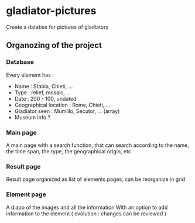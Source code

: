 # gladiator-pictures
Create a databse for pictures of gladiators

## Organozing of the project

### Database
Every element has : 
- Name : Stabia, Chieti, ...
- Type : relief, mosaic, ...
- Date : 200 - 100, undated 
- Geographical location : Rome, Chieti, ...
- Gladiator seen : Mumillo, Secutor, ... (array)
- Museum info ? 

### Main page 
A main page with a search function, that can search according to the name, the time span, the type, the geographical origin, etc 

### Result page
Result page organized as list of elements pages, can be reorganize in grid 

### Element page 
A diapo of the images and all the information 
With an option to add information to the element ( evolution : changes can be reviewed ) 
